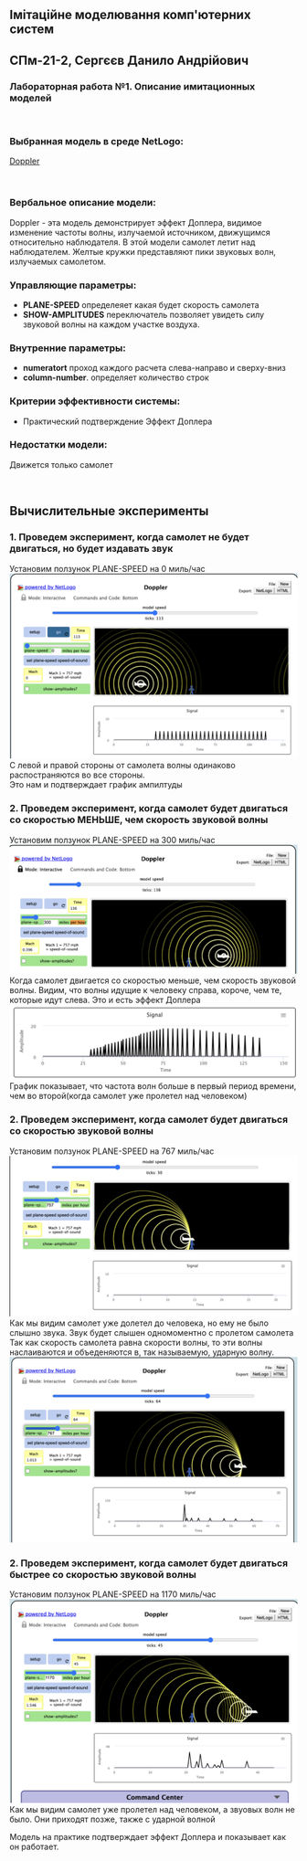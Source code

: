 ## Імітаційне моделювання комп'ютерних систем
## СПм-21-2, **Сергєєв Данило Андрійович**
### Лабораторная работа №**1**. Описание имитационных моделей

<br>

### Выбранная модель в среде NetLogo:
[Doppler](http://www.netlogoweb.org/launch#http://www.netlogoweb.org/assets/modelslib/Sample%20Models/Chemistry%20&%20Physics/Waves/Unverified/Doppler.nlogo)

<br>

### Вербальное описание модели:
Doppler - эта модель демонстрирует эффект Доплера, видимое изменение частоты волны, излучаемой источником, движущимся относительно наблюдателя.
В этой модели самолет летит над наблюдателем. Желтые кружки представляют пики звуковых волн, излучаемых самолетом.


### Управляющие параметры:
- **PLANE-SPEED** определеяет какая будет скорость самолета
- **SHOW-AMPLITUDES**  переключатель позволяет увидеть силу звуковой волны на каждом участке воздуха.

### Внутренние параметры:
- **numeratort** проход каждого расчета слева-направо и сверху-вниз
- **column-number**. определяет количество строк

### Критерии эффективности системы:
- Практический подтверждение Эффект Доплера 

### Недостатки модели:
Движется только самолет

<br>

## Вычислительные эксперименты

### 1. Проведем  эксперимент, когда самолет не будет двигаться, но будет издавать звук
Установим ползунок PLANE-SPEED на 0 миль/час
<br>
![Рисунок 1](рис0.png)
С левой и правой стороны от самолета волны одинаково распостраняются во все стороны.
<br> Это нам и подтверждает график  ампилтуды

### 2. Проведем  эксперимент, когда самолет будет двигаться со скоростью МЕНЬШЕ, чем скорость звуковой волны
Установим ползунок PLANE-SPEED на 300 миль/час
<br>
![Рисунок 1](рис1.png)
<br>
Когда самолет двигается со скоростью меньше, чем скорость звуковой волны. Видим, что волны идущие к человеку справа, короче, чем те, которые идут слева. Это и есть эффект Доплера
![Рисунок 2](рис2.png)
<br>
График показывает, что частота волн больше в первый период времени, чем во второй(когда самолет уже пролетел над человеком)

### 2. Проведем  эксперимент, когда самолет будет двигаться со скоростью звуковой волны
Установим ползунок PLANE-SPEED на 767 миль/час
![Рисунок 3](рис3.png)
Как мы видим самолет уже долетел до человека, но ему не было слышно звука. Звук будет слышен одномоментно с пролетом самолета
Так как скорость самолета равна скорости волны, то эти волны наслаиваются и объеденяются в, так называемую, ударную волну.
![Рисунок 4](рис4.png)


### 2. Проведем  эксперимент, когда самолет будет двигаться быстрее со скоростью звуковой волны
Установим ползунок PLANE-SPEED на 1170 миль/час
![Рисунок 5](рис5.png)
Как мы видим самолет уже пролетел над человеком, а звуовых волн не было. Они приходят позже, также с ударной волной

Модель на практике подтверждает эффект Доплера и показывает как он работает.

